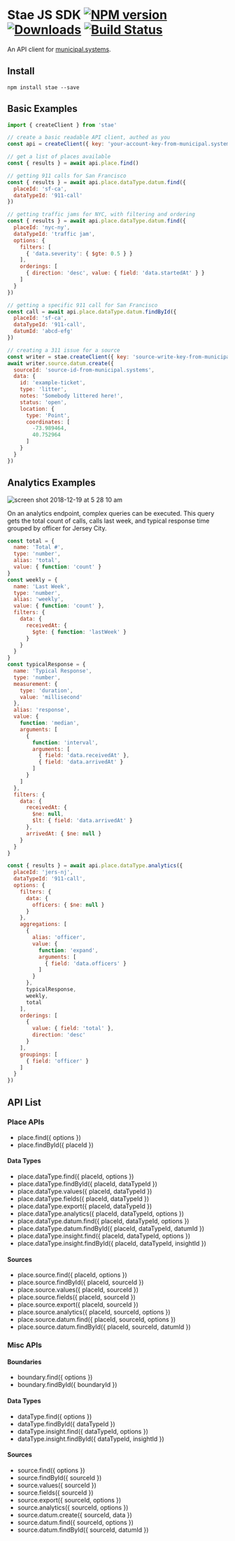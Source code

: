 # Stae JS SDK [![NPM version][npm-image]][npm-url] [![Downloads][downloads-image]][npm-url] [![Build Status][travis-image]][travis-url]

An API client for [municipal.systems](https://municipal.systems).

## Install

```
npm install stae --save
```

## Basic Examples

```js
import { createClient } from 'stae'

// create a basic readable API client, authed as you
const api = createClient({ key: 'your-account-key-from-municipal.systems' })

// get a list of places available
const { results } = await api.place.find()

// getting 911 calls for San Francisco
const { results } = await api.place.dataType.datum.find({
  placeId: 'sf-ca',
  dataTypeId: '911-call'
})

// getting traffic jams for NYC, with filtering and ordering
const { results } = await api.place.dataType.datum.find({
  placeId: 'nyc-ny',
  dataTypeId: 'traffic jam',
  options: {
    filters: [
      { 'data.severity': { $gte: 0.5 } }
    ],
    orderings: [
      { direction: 'desc', value: { field: 'data.startedAt' } }
    ]
  }
})

// getting a specific 911 call for San Francisco
const call = await api.place.dataType.datum.findById({
  placeId: 'sf-ca',
  dataTypeId: '911-call',
  datumId: 'abcd-efg'
})

// creating a 311 issue for a source
const writer = stae.createClient({ key: 'source-write-key-from-municipal.systems' })
await writer.source.datum.create({
  sourceId: 'source-id-from-municipal.systems',
  data: {
    id: 'example-ticket',
    type: 'litter',
    notes: 'Somebody littered here!',
    status: 'open',
    location: {
      type: 'Point',
      coordinates: [
        -73.989464,
        40.752964
      ]
    }
  }
})
```

## Analytics Examples

![screen shot 2018-12-19 at 5 28 10 am](https://user-images.githubusercontent.com/425716/50214744-0bfde880-034f-11e9-8860-26a150a71908.png)


On an analytics endpoint, complex queries can be executed. This query gets the total count of calls, calls last week, and typical response time grouped by officer for Jersey City.

```js
const total = {
  name: 'Total #',
  type: 'number',
  alias: 'total',
  value: { function: 'count' }
}
const weekly = {
  name: 'Last Week',
  type: 'number',
  alias: 'weekly',
  value: { function: 'count' },
  filters: {
    data: {
      receivedAt: {
        $gte: { function: 'lastWeek' }
      }
    }
  }
}
const typicalResponse = {
  name: 'Typical Response',
  type: 'number',
  measurement: {
    type: 'duration',
    value: 'millisecond'
  },
  alias: 'response',
  value: {
    function: 'median',
    arguments: [
      {
        function: 'interval',
        arguments: [
          { field: 'data.receivedAt' },
          { field: 'data.arrivedAt' }
        ]
      }
    ]
  },
  filters: {
    data: {
      receivedAt: {
        $ne: null,
        $lt: { field: 'data.arrivedAt' }
      },
      arrivedAt: { $ne: null }
    }
  }
}

const { results } = await api.place.dataType.analytics({
  placeId: 'jers-nj',
  dataTypeId: '911-call',
  options: {
    filters: {
      data: {
        officers: { $ne: null }
      }
    },
    aggregations: [
      {
        alias: 'officer',
        value: {
          function: 'expand',
          arguments: [
            { field: 'data.officers' }
          ]
        }
      },
      typicalResponse,
      weekly,
      total
    ],
    orderings: [
      {
        value: { field: 'total' },
        direction: 'desc'
      }
    ],
    groupings: [
      { field: 'officer' }
    ]
  }
})
```

## API List

### Place APIs

- place.find({ options })
- place.findById({ placeId })

#### Data Types

- place.dataType.find({ placeId, options })
- place.dataType.findById({ placeId, dataTypeId })
- place.dataType.values({ placeId, dataTypeId })
- place.dataType.fields({ placeId, dataTypeId })
- place.dataType.export({ placeId, dataTypeId })
- place.dataType.analytics({ placeId, dataTypeId, options })
- place.dataType.datum.find({ placeId, dataTypeId, options })
- place.dataType.datum.findById({ placeId, dataTypeId, datumId })
- place.dataType.insight.find({ placeId, dataTypeId, options })
- place.dataType.insight.findById({ placeId, dataTypeId, insightId })

#### Sources

- place.source.find({ placeId, options })
- place.source.findById({ placeId, sourceId })
- place.source.values({ placeId, sourceId })
- place.source.fields({ placeId, sourceId })
- place.source.export({ placeId, sourceId })
- place.source.analytics({ placeId, sourceId, options })
- place.source.datum.find({ placeId, sourceId, options })
- place.source.datum.findById({ placeId, sourceId, datumId })

### Misc APIs

#### Boundaries

- boundary.find({ options })
- boundary.findById({ boundaryId })

#### Data Types

- dataType.find({ options })
- dataType.findById({ dataTypeId })
- dataType.insight.find({ dataTypeId, options })
- dataType.insight.findById({ dataTypeId, insightId })

#### Sources

- source.find({ options })
- source.findById({ sourceId })
- source.values({ sourceId })
- source.fields({ sourceId })
- source.export({ sourceId, options })
- source.analytics({ sourceId, options })
- source.datum.create({ sourceId, data })
- source.datum.find({ sourceId, options })
- source.datum.findById({ sourceId, datumId })

[downloads-image]: http://img.shields.io/npm/dm/stae.svg
[npm-url]: https://npmjs.org/package/stae
[npm-image]: http://img.shields.io/npm/v/stae.svg

[travis-url]: https://travis-ci.org/staeco/js-sdk
[travis-image]: https://travis-ci.org/staeco/js-sdk.png?branch=master
